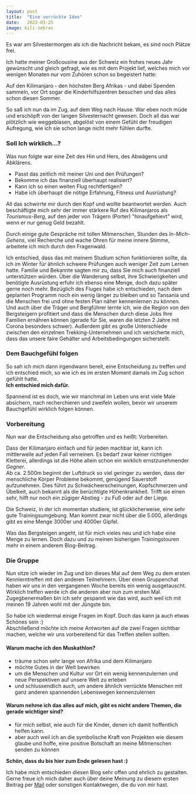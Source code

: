 ```yaml
---
layout: post
title:  "Eine verrückte Idee"
date:   2022-03-25
image: kili-zebras
---
```


<!-- <p class="intro"><span class="dropcap">H</span>ier entsteht ein Blog-Post, indem ich schreibe, wie es zu der Idee kam und welche Details zu der Reise schon geplant sind.</p> -->
<p class="intro"><span class="dropcap">E</span>s war am Silvestermorgen als ich die Nachricht bekam, es sind noch Plätze frei.</p>

Ich hatte meiner Großcousine aus der Schweiz ein frohes neues Jahr gewünscht und gleich gefragt, wie es mit dem Projekt lief, welches mich vor wenigen Monaten nur vom Zuhören schon so begeistert hatte: 

Auf den Kilimanjaro - den höchsten Berg Afrikas - und dabei Spenden sammeln, vor Ort sogar die Kinderhilfszentren besuchen und das alles schon diesen Sommer.

So saß ich nun da im Zug, auf dem Weg nach Hause. War eben noch müde und erschöpft von der langen Silvesternacht gewesen. Doch all das war plötzlich wie weggeblasen, abgelöst von einem Gefühl der freudigen Aufregung, wie ich sie schon lange nicht mehr fühlen durfte.

### Soll Ich wirklich...?
Was nun folgte war eine Zeit des Hin und Hers, des Abwägens und Abklärens.

- Passt das zeitlich mit meiner Uni und den Prüfungen?
- Bekomme ich das finanziell überhaupt realisiert?
- Kann ich so einen weiten Flug rechtfertigen?
- Habe ich überhaupt die nötige Erfahrung, Fitness und Ausrüstung?

All das schwirrte mir durch den Kopf und wollte beantwortet werden. Auch beschäftigte mich sehr der immer stärkere Ruf des Kilimanjaros als _Tourismus-Berg_, auf den jeder von Trägern (Porter) "hinaufgehievt" wird, wenn er nur genug Geld bezahlt.

Durch einige gute Gespräche mit tollen Mitmenschen, Stunden des _In-Mich-Gehens_, viel Recherche und wache Ohren für meine innere Stimme, arbeitete ich mich durch den Fragenwald.

Ich entschied, dass das mit meinem Studium schon funktionieren sollte, da ich im Winter für ähnlich schwere Prüfungen auch weniger Zeit zum Lernen hatte. Familie und Bekannte sagten mir zu, dass Sie mich auch finanziell unterstützen würden. Über die Wanderung selbst, ihre Schwierigkeiten und benötigte Ausrüstung erfuhr ich ebenso eine Menge, doch dazu später gerne noch mehr. Bezüglich des Fluges habe ich entschieden, nach dem geplanten Programm noch ein wenig länger zu bleiben und so Tansania und die Menschen frei und ohne festen Plan näher kennenlernen zu können. <br>
Und auch über die Träger und Bergführer lernte ich, wie die Region von den Bergsteigern profitiert und dass die Menschen durch diese Jobs Ihre Familien ernähren können (gerade für Sie, waren die letzten 2 Jahre mit Corona besonders schwer). Außerdem gibt es große Unterschiede zwischen den einzelnen Trekking-Unternehmen und ich versicherte mich, dass das unsere faire Gehälter und Arbeitsbedingungen sicherstellt.

### Dem Bauchgefühl folgen
So sah ich mich dann irgendwann bereit, eine Entscheidung zu treffen und ich entschied mich, so wie ich es im ersten Moment damals im Zug schon gefühlt hatte. <br>
**Ich entschied mich dafür.**

Spannend ist es doch, wie wir manchmal im Leben uns erst viele Male absichern, nach recherchieren und zweifeln wollen, bevor wir unserem Bauchgefühl wirklich folgen können.

### Vorbereitung
Nun war die Entscheidung also getroffen und es heißt: Vorbereiten.

Dass der Kilimanjaro einfach und für jeden machbar ist, kann ich mittlerweile auf jeden Fall verneinen. Es bedarf zwar keiner richtigen Kletterei, allerdings ist die Höhe allein schon ein wirklich ernstzunehmender _Gegner_. <br>
Ab ca. 2.500m beginnt der Luftdruck so viel geringer zu werden, dass der menschliche Körper Probleme bekommt, genügend Sauerstoff aufzunehmen. Dies führt zu Schwächeerscheinungen, Kopfschmerzen und Übelkeit, auch bekannt als die berüchtigte Höhenkrankheit. Trifft sie einen sehr, hilft nur noch ein zügiger Abstieg - zu Fuß oder auf der Liege.

Die Schweiz, in der ich momentan studiere, ist glücklicherweise, eine sehr gute Trainingsumgebung. Man kommt zwar nicht über die 5.000, allerdings gibt es eine Menge 3000er und 4000er Gipfel.

Was das Bergsteigen angeht, ist für mich vieles neu und ich habe eine Menge zu lernen. Doch dazu und zu meinen bisherigen Trainingstouren mehr in einem anderem Blog-Beitrag.

### Die Gruppe
Nun sitze ich wieder im Zug und bin dieses Mal auf dem Weg zu dem ersten Kennlerntreffen mit den anderen Teilnehmern. Über einen Gruppenchat haben wir uns in den vergangenen Woche bereits ein wenig ausgetauscht. Wirklich treffen werde ich die anderen aber nun zum ersten Mal.
Zugegbenermaßen bin ich sehr gespannt wie das wird, auch weil ich mit meinen 19 Jahren wohl mit der Jüngste bin.

So habe ich wiedermal einige Fragen im Kopf. Doch das kann ja auch etwas Schönes sein :) <br>
Abschließend möchte ich meine Antworten auf die zwei Fragen sichtbar machen, welche wir uns vorbereitend für das Treffen stellen sollten.
#### Warum mache ich den Muskathlon?
- träume schon sehr lange von Afrika und dem Kilimanjaro
- möchte Gutes in der Welt bewirken
- um die Menschen und Kultur vor Ort ein wenig kennenzulernen und neue Perspektiven auf unsere Welt zu erleben 
- und schlussendlich auch, um andere ähnlich verrückte Menschen mit ganz anderen spannenden Lebenswegen kennenzulernen

#### Warum nehme ich das alles auf mich, gibt es nicht andere Themen, die gerade wichtiger sind?
- für mich selbst, wie auch für die Kinder, denen ich damit hoffentlich helfen kann.
- aber auch weil ich an die symbolische Kraft von Projekten wie diesem glaube und hoffe, eine positive Botschaft an meine Mitmenschen senden zu können

**Schön, dass du bis hier zum Ende gelesen hast :)**

Ich habe mich entschieden diesen Blog sehr offen und ehrlich zu gestalten.
Gerne freue ich mich daher auch über deine Meinung zu diesem ersten Beitrag per [Mail](mailto:kili@emilrugenstein.com) oder sonstigen Kontaktwegen, die du von mir hast. 

